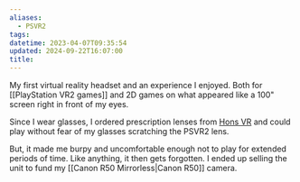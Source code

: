 ```yaml
---
aliases:
  - PSVR2
tags: 
datetime: 2023-04-07T09:35:54
updated: 2024-09-22T16:07:00
title:
---
```

My first virtual reality headset and an experience I enjoyed. Both for [[PlayStation VR2 games]] and 2D games on what appeared like a 100" screen right in front of my eyes.

Since I wear glasses, I ordered prescription lenses from [Hons VR](https://honsvr.com) and could play without fear of my glasses scratching the PSVR2 lens.

But, it made me burpy and uncomfortable enough not to play for extended periods of time. Like anything, it then gets forgotten. I ended up selling the unit to fund my [[Canon R50 Mirrorless|Canon R50]] camera.


